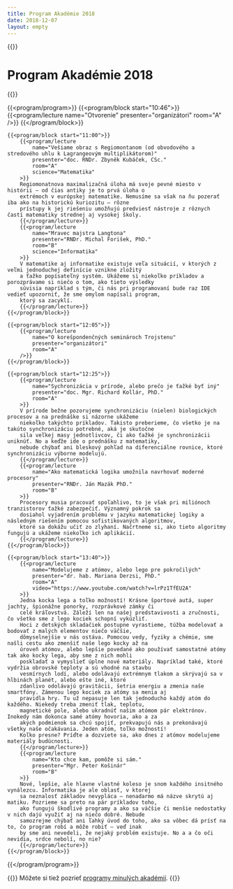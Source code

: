 ```yaml
---
title: Program Akadémie 2018
date: 2018-12-07
layout: empty
---
```


{{<prose class="py-10 sm:py-16">}}
# Program Akadémie 2018
{{</prose>}}

{{<program/program>}}
    {{<program/block start="10:46">}}
        {{<program/lecture
            name="Otvorenie"
            presenter="organizátori"
            room="A"
        />}}
    {{</program/block>}}

    {{<program/block start="11:00">}}
        {{<program/lecture
            name="Vešiame obraz s Regiomontanom (od obvodového a stredového uhlu k Lagrangeovým multiplikátorom)"
            presenter="doc. RNDr. Zbyněk Kubáček, CSc."
            room="A"
            science="Matematika"
        >}}
        Regiomonatnova maximalizačná úloha má svoje pevné miesto v histórii – od čias antiky je to prvá úloha o
        extrémoch v európskej matematike. Nemusíme sa však na ňu pozerať iba ako na historickú kuriozitu – rôzne
        prístupy k jej riešeniu umožňujú predviesť nástroje z rôznych častí matematiky strednej aj vysokej školy.
        {{</program/lecture>}}
        {{<program/lecture
            name="Mravec majstra Langtona"
            presenter="RNDr. Michal Forišek, PhD."
            room="B"
            science="Informatika"
        >}}
        V matematike aj informatike existuje veľa situácií, v ktorých z veľmi jednoduchej definície vznikne zložitý
        a ťažko popísateľný systém. Ukážeme si niekoľko príkladov a porozprávame si niečo o tom, ako tieto výsledky
        súvisia napríklad s tým, či nás pri programovaní bude raz IDE vedieť upozorniť, že sme omylom napísali program,
        ktorý sa zacyklí.
        {{</program/lecture>}}
    {{</program/block>}}

    {{<program/block start="12:05">}}
        {{<program/lecture
            name="O korešpondenčných seminároch Trojstenu"
            presenter="organizátori"
            room="A"
        />}}
    {{</program/block>}}

    {{<program/block start="12:25">}}
        {{<program/lecture
            name="Sychronizácia v prírode, alebo prečo je ťažké byť iný"
            presenter="doc. Mgr. Richard Kollár, PhD."
            room="A"
        >}}
        V prírode bežne pozorujeme synchronizáciu (nielen) biologických procesov a na prednáške si názorne ukážeme
        niekoľko takýchto príkladov. Takisto preberieme, čo všetko je na takúto synchronizáciu potrebné, aká je skutočne
        sila veľkej masy jednotlivcov, či ako ťažké je synchronizácii uniknúť. No a keďže ide o prednášku z matematiky,
        nebude chýbať ani bleskový pohľad na diferenciálne rovnice, ktoré synchronizáciu výborne modelujú.
        {{</program/lecture>}}
        {{<program/lecture
            name="Ako matematická logika umožnila navrhovať moderné procesory"
            presenter="RNDr. Ján Mazák PhD."
            room="B"
        >}}
        Procesory musia pracovať spoľahlivo, to je však pri miliónoch tranzistorov ťažké zabezpečiť. Významný pokrok sa
        dosiahol vyjadrením problému v jazyku matematickej logiky a následným riešením pomocou sofistikovaných algoritmov,
        ktoré sa dokážu učiť zo zlyhaní. Načrtneme si, ako tieto algoritmy fungujú a ukážeme niekoľko ich aplikácií.
        {{</program/lecture>}}
    {{</program/block>}}

    {{<program/block start="13:40">}}
        {{<program/lecture
            name="Modelujeme z atómov, alebo lego pre pokročilých"
            presenter="dr. hab. Mariana Derzsi, PhD."
            room="A"
            video="https://www.youtube.com/watch?v=lrPz1TfEU2A"
        >}}
        Jedna kocka lega a toľko možností! Krásne športové autá, super jachty, špionážne ponorky, rozprávkové zámky či
        celé kráľovstvá. Záleží len na našej predstavivosti a zručnosti, čo všetko sme z lego kociek schopní vykúzliť.
        Hoci z detských skladačiek postupne vyrastieme, túžba modelovať a bodovať z malých elementov niečo väčšie,
        dômyselnejšie v nás ostáva. Pomocou vedy, fyziky a chémie, sme našli cestu ako zmenšiť naše lego kocky až na
        úroveň atómov, alebo lepšie povedané ako používať samostatné atómy tak ako kocky lega, aby sme z nich mohli
        poskladať a vymyslieť úplne nové materiály. Napríklad také, ktoré vydržia obrovské teploty a sú vhodné na stavbu
        vesmírnych lodí, alebo odolávajú extrémnym tlakom a skrývajú sa v hlbinách planét, alebo ešte iné, ktoré
        zdanlivo odolávajú gravitácii, šetria energiu a zmenia naše smartfóny. Zámenou lego kociek za atómy sa menia aj
        pravidla hry. Tu už nepasuje len tak jednoducho každý atóm do každého. Niekedy treba zmeniť tlak, teplotu,
        magnetické pole, alebo ukradnúť našim atómom pár elektrónov. Inokedy nám dokonca samé atómy hovoria, ako a za
        akých podmienok sa chcú spojiť, prekvapujú nás a prekonávajú všetky naše očakávania. Jeden atóm, toľko možností!
        Koľko presne? Príďte a dozviete sa, ako dnes z atómov modelujeme materiály budúcnosti.
        {{</program/lecture>}}
        {{<program/lecture
            name="Kto chce kam, pomôže si sám."
            presenter="Mgr. Peter Košinár"
            room="B"
        >}}
        Nové, lepšie, ale hlavne vlastné koleso je snom každého insitného vynálezcu. Informatika je ale oblasť, v ktorej
        sa neznalosť základov nevypláca – nenadarmo má názve skrytú aj matiku. Pozrieme sa preto na pár príkladov toho,
        ako fungujú škodlivé programy a ako sa väčšie či menšie nedostatky v nich dajú využiť aj na niečo dobré. Nebude
        samozrejme chýbať ani ľahký úvod do toho, ako sa vôbec dá prísť na to, čo program robí a môže robiť – veď inak
        by sme ani nevedeli, že nejaký problém existuje. No a a čo oči nevidia, srdce nebolí, no nie?
        {{</program/lecture>}}
    {{</program/block>}}
{{</program/program>}}

{{<prose class="py-10 sm:py-16">}}
Môžete si tiež pozrieť [programy minulých akadémií](/program/).
{{</prose>}}

